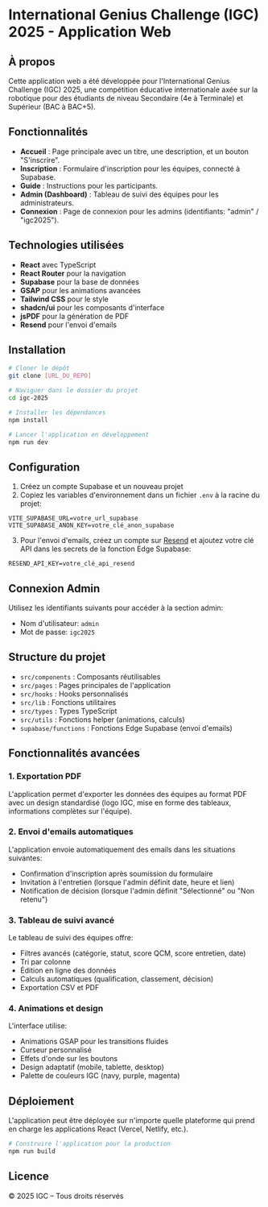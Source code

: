 
# International Genius Challenge (IGC) 2025 - Application Web

## À propos
Cette application web a été développée pour l'International Genius Challenge (IGC) 2025, une compétition éducative internationale axée sur la robotique pour des étudiants de niveau Secondaire (4e à Terminale) et Supérieur (BAC à BAC+5).

## Fonctionnalités

- **Accueil** : Page principale avec un titre, une description, et un bouton "S'inscrire".
- **Inscription** : Formulaire d'inscription pour les équipes, connecté à Supabase.
- **Guide** : Instructions pour les participants.
- **Admin (Dashboard)** : Tableau de suivi des équipes pour les administrateurs.
- **Connexion** : Page de connexion pour les admins (identifiants: "admin" / "igc2025").

## Technologies utilisées

- **React** avec TypeScript
- **React Router** pour la navigation
- **Supabase** pour la base de données
- **GSAP** pour les animations avancées
- **Tailwind CSS** pour le style
- **shadcn/ui** pour les composants d'interface
- **jsPDF** pour la génération de PDF
- **Resend** pour l'envoi d'emails

## Installation

```bash
# Cloner le dépôt
git clone [URL_DU_REPO]

# Naviguer dans le dossier du projet
cd igc-2025

# Installer les dépendances
npm install

# Lancer l'application en développement
npm run dev
```

## Configuration

1. Créez un compte Supabase et un nouveau projet
2. Copiez les variables d'environnement dans un fichier `.env` à la racine du projet:
```
VITE_SUPABASE_URL=votre_url_supabase
VITE_SUPABASE_ANON_KEY=votre_clé_anon_supabase
```

3. Pour l'envoi d'emails, créez un compte sur [Resend](https://resend.com) et ajoutez votre clé API dans les secrets de la fonction Edge Supabase:
```
RESEND_API_KEY=votre_clé_api_resend
```

## Connexion Admin

Utilisez les identifiants suivants pour accéder à la section admin:
- Nom d'utilisateur: `admin`
- Mot de passe: `igc2025`

## Structure du projet

- `src/components` : Composants réutilisables
- `src/pages` : Pages principales de l'application
- `src/hooks` : Hooks personnalisés
- `src/lib` : Fonctions utilitaires
- `src/types` : Types TypeScript
- `src/utils` : Fonctions helper (animations, calculs)
- `supabase/functions` : Fonctions Edge Supabase (envoi d'emails)

## Fonctionnalités avancées

### 1. Exportation PDF
L'application permet d'exporter les données des équipes au format PDF avec un design standardisé (logo IGC, mise en forme des tableaux, informations complètes sur l'équipe).

### 2. Envoi d'emails automatiques
L'application envoie automatiquement des emails dans les situations suivantes:
- Confirmation d'inscription après soumission du formulaire
- Invitation à l'entretien (lorsque l'admin définit date, heure et lien)
- Notification de décision (lorsque l'admin définit "Sélectionné" ou "Non retenu")

### 3. Tableau de suivi avancé
Le tableau de suivi des équipes offre:
- Filtres avancés (catégorie, statut, score QCM, score entretien, date)
- Tri par colonne
- Édition en ligne des données
- Calculs automatiques (qualification, classement, décision)
- Exportation CSV et PDF

### 4. Animations et design
L'interface utilise:
- Animations GSAP pour les transitions fluides
- Curseur personnalisé
- Effets d'onde sur les boutons
- Design adaptatif (mobile, tablette, desktop)
- Palette de couleurs IGC (navy, purple, magenta)

## Déploiement

L'application peut être déployée sur n'importe quelle plateforme qui prend en charge les applications React (Vercel, Netlify, etc.).

```bash
# Construire l'application pour la production
npm run build
```

## Licence

© 2025 IGC – Tous droits réservés
